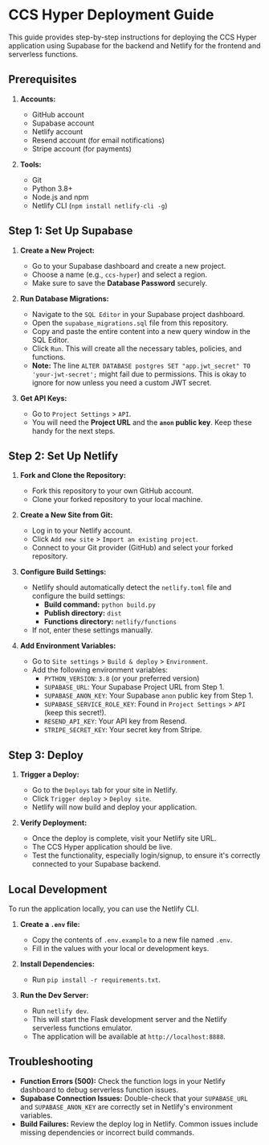 # CCS Hyper Deployment Guide

This guide provides step-by-step instructions for deploying the CCS Hyper application using Supabase for the backend and Netlify for the frontend and serverless functions.

## Prerequisites

1.  **Accounts:**
    *   GitHub account
    *   Supabase account
    *   Netlify account
    *   Resend account (for email notifications)
    *   Stripe account (for payments)

2.  **Tools:**
    *   Git
    *   Python 3.8+
    *   Node.js and npm
    *   Netlify CLI (`npm install netlify-cli -g`)

## Step 1: Set Up Supabase

1.  **Create a New Project:**
    *   Go to your Supabase dashboard and create a new project.
    *   Choose a name (e.g., `ccs-hyper`) and select a region.
    *   Make sure to save the **Database Password** securely.

2.  **Run Database Migrations:**
    *   Navigate to the `SQL Editor` in your Supabase project dashboard.
    *   Open the `supabase_migrations.sql` file from this repository.
    *   Copy and paste the entire content into a new query window in the SQL Editor.
    *   Click `Run`. This will create all the necessary tables, policies, and functions.
    *   **Note:** The line `ALTER DATABASE postgres SET "app.jwt_secret" TO 'your-jwt-secret';` might fail due to permissions. This is okay to ignore for now unless you need a custom JWT secret.

3.  **Get API Keys:**
    *   Go to `Project Settings` > `API`.
    *   You will need the **Project URL** and the **`anon` public key**. Keep these handy for the next steps.

## Step 2: Set Up Netlify

1.  **Fork and Clone the Repository:**
    *   Fork this repository to your own GitHub account.
    *   Clone your forked repository to your local machine.

2.  **Create a New Site from Git:**
    *   Log in to your Netlify account.
    *   Click `Add new site` > `Import an existing project`.
    *   Connect to your Git provider (GitHub) and select your forked repository.

3.  **Configure Build Settings:**
    *   Netlify should automatically detect the `netlify.toml` file and configure the build settings:
        *   **Build command:** `python build.py`
        *   **Publish directory:** `dist`
        *   **Functions directory:** `netlify/functions`
    *   If not, enter these settings manually.

4.  **Add Environment Variables:**
    *   Go to `Site settings` > `Build & deploy` > `Environment`.
    *   Add the following environment variables:
        *   `PYTHON_VERSION`: `3.8` (or your preferred version)
        *   `SUPABASE_URL`: Your Supabase Project URL from Step 1.
        *   `SUPABASE_ANON_KEY`: Your Supabase `anon` public key from Step 1.
        *   `SUPABASE_SERVICE_ROLE_KEY`: Found in `Project Settings` > `API` (keep this secret!).
        *   `RESEND_API_KEY`: Your API key from Resend.
        *   `STRIPE_SECRET_KEY`: Your secret key from Stripe.

## Step 3: Deploy

1.  **Trigger a Deploy:**
    *   Go to the `Deploys` tab for your site in Netlify.
    *   Click `Trigger deploy` > `Deploy site`.
    *   Netlify will now build and deploy your application.

2.  **Verify Deployment:**
    *   Once the deploy is complete, visit your Netlify site URL.
    *   The CCS Hyper application should be live.
    *   Test the functionality, especially login/signup, to ensure it's correctly connected to your Supabase backend.

## Local Development

To run the application locally, you can use the Netlify CLI.

1.  **Create a `.env` file:**
    *   Copy the contents of `.env.example` to a new file named `.env`.
    *   Fill in the values with your local or development keys.

2.  **Install Dependencies:**
    *   Run `pip install -r requirements.txt`.

3.  **Run the Dev Server:**
    *   Run `netlify dev`.
    *   This will start the Flask development server and the Netlify serverless functions emulator.
    *   The application will be available at `http://localhost:8888`.

## Troubleshooting

*   **Function Errors (500):** Check the function logs in your Netlify dashboard to debug serverless function issues.
*   **Supabase Connection Issues:** Double-check that your `SUPABASE_URL` and `SUPABASE_ANON_KEY` are correctly set in Netlify's environment variables.
*   **Build Failures:** Review the deploy log in Netlify. Common issues include missing dependencies or incorrect build commands.
